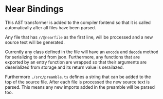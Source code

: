 # Near Bindings

This AST transformer is added to the compiler fontend so that it is called automatically after all files have been parsed.

Any file that has `//@nearfile` as the first line, will be processed and a new source text will be generated.

Currently any class defined in the file will have an `encode` and `decode` method for serializing to and from json.  Furthermore, any functions that are exported by an entry function are wrapped so that their arguments are deserialized from storage and its return value is serailazed.

Furthermore `./src/preamble.ts` defines a string that can be added to the top of the source file.  After each file is processed the new source text is parsed.  This means any new imports added in the preamble will be parsed too.
